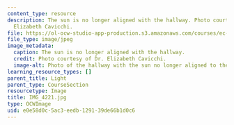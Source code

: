 ```yaml
---
content_type: resource
description: The sun is no longer aligned with the hallway. Photo courtesy of Dr.
  Elizabeth Cavicchi.
file: https://ol-ocw-studio-app-production.s3.amazonaws.com/courses/ec-050-recreate-experiments-from-history-inform-the-future-from-the-past-galileo-january-iap-2010/e0e58d0c5ac3eedb129139de66b1d0c6_IMG_4221.jpg
file_type: image/jpeg
image_metadata:
  caption: The sun is no longer aligned with the hallway.
  credit: Photo courtesy of Dr. Elizabeth Cavicchi.
  image-alt: Photo of the hallway with the sun no longer aligned to the end.
learning_resource_types: []
parent_title: Light
parent_type: CourseSection
resourcetype: Image
title: IMG_4221.jpg
type: OCWImage
uid: e0e58d0c-5ac3-eedb-1291-39de66b1d0c6
---
```


